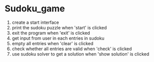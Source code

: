 # Sudoku_game
1. create a start interface
2. print the sudoku puzzle when 'start' is clicked
3. exit the program when 'exit' is clicked
3. get input from user in each entries in sudoku
4. empty all entries when 'clear' is clicked
5. check whether all entries are valid when 'check' is clicked
6. use sudoku solver to get a solution when 'show solution' is clicked
